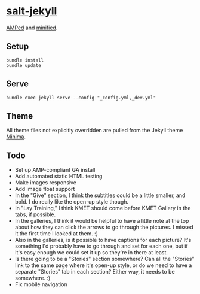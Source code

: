 # [salt-jekyll](http://nathanarthur.com/salt-jekyll)

[AMPed](https://www.ampproject.org/) and [minified](https://medium.com/design-open/becoming-a-jekyll-god-ef722e93f771#.4zuacmmv8).

## Setup

```
bundle install
bundle update
```

## Serve

`bundle exec jekyll serve --config "_config.yml,_dev.yml"`

## Theme

All theme files not explicitly overridden are pulled from the Jekyll theme
[Minima](https://github.com/jekyll/minima).

## Todo

- Set up AMP-compliant GA install
- Add automated static HTML testing
- Make images responsive
- Add image float support
- In the "Give" section, I think the subtitles could be a little smaller, and bold. I do really like the open-up style though.
- In "Lay Training," I think KMET should come before KMET Gallery in the tabs, if possible.
- In the galleries, I think it would be helpful to have a little note at the top about how they can click the arrows to go through the pictures. I missed it the first time I looked at them. :)
- Also in the galleries, is it possible to have captions for each picture? It's something I'd probably have to go through and set for each one, but if it's easy enough we could set it up so they're in there at least.
- Is there going to be a "Stories" section somewhere? Can all the "Stories" link to the same page where it's open-up style, or do we need to have a separate "Stories" tab in each section? Either way, it needs to be somewhere. :)
- Fix mobile navigation
